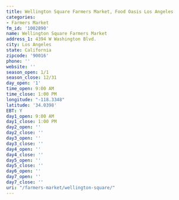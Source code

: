 ```yaml
---
title: Wellington Square Farmers Market, Food Oasis Los Angeles
categories:
- Farmers Market
fm_id: '1002890'
name: Wellington Square Farmers Market
address_1: 4394 W Washington Blvd.
city: Los Angeles
state: California
zipcode: '90016'
phone: ''
website: ''
season_open: 1/1
season_close: 12/31
day_open: '1'
time_open: 9:00 AM
time_close: 1:00 PM
longitude: "-118.3348"
latitude: '34.0398'
EBT: Y
day1_open: 9:00 AM
day1_close: 1:00 PM
day2_open: ''
day2_close: ''
day3_open: ''
day3_close: ''
day4_open: ''
day4_close: ''
day5_open: ''
day5_close: ''
day6_open: ''
day7_open: ''
day7_close: ''
uri: "/farmers-market/wellington-square/"
---
```


